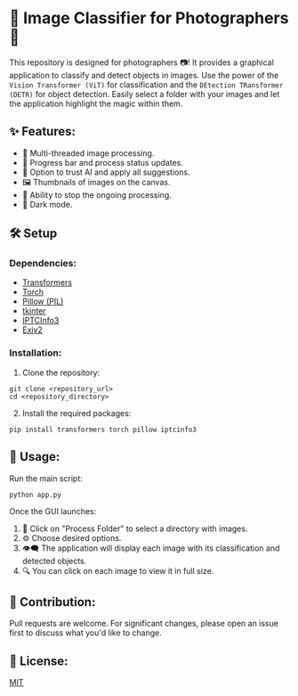 # 📸 Image Classifier for Photographers 📸

This repository is designed for photographers 📷! It provides a graphical application to classify and detect objects in images. Use the power of the `Vision Transformer (ViT)` for classification and the `DEtection TRansformer (DETR)` for object detection. Easily select a folder with your images and let the application highlight the magic within them.

## ✨ Features:

- 🚀 Multi-threaded image processing.
- 🔄 Progress bar and process status updates.
- 🤖 Option to trust AI and apply all suggestions.
- 🖼 Thumbnails of images on the canvas.
- 🛑 Ability to stop the ongoing processing.
- 🌙 Dark mode.

## 🛠 Setup

### Dependencies:

- [Transformers](https://github.com/huggingface/transformers)
- [Torch](https://pytorch.org/)
- [Pillow (PIL)](https://python-pillow.org/)
- [tkinter](https://docs.python.org/3/library/tkinter.html)
- [IPTCInfo3](https://pypi.org/project/IPTCInfo3/)
- [Exiv2](https://www.exiv2.org/)

### Installation:

1. Clone the repository:

```
git clone <repository_url>
cd <repository_directory>
```

2. Install the required packages:

```
pip install transformers torch pillow iptcinfo3
```

## 🚀 Usage:

Run the main script:

```
python app.py
```

Once the GUI launches:

1. 📂 Click on "Process Folder" to select a directory with images.
2. ⚙️ Choose desired options.
3. 👁‍🗨 The application will display each image with its classification and detected objects.
4. 🔍 You can click on each image to view it in full size.

## 🤝 Contribution:

Pull requests are welcome. For significant changes, please open an issue first to discuss what you'd like to change.

## 📜 License:

[MIT](https://choosealicense.com/licenses/mit/)
